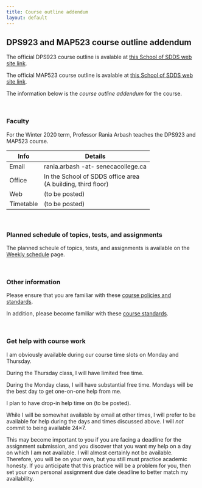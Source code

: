 ```yaml
---
title: Course outline addendum
layout: default
---
```


## DPS923 and MAP523 course outline addendum

The official DPS923 course outline is avalable at [this School of SDDS web site link](https://ict.senecacollege.ca/course/dps923). 

The official MAP523 course outline is avalable at [this School of SDDS web site link](https://ict.senecacollege.ca/course/map523). 

The information below is the *course outline addendum* for the course.

<br>

### Faculty

For the Winter 2020 term, Professor Rania Arbash teaches the DPS923 and MAP523 course. 

Info | Details
--- | ---
Email | rania.arbash -at- senecacollege.ca
Office | In the School of SDDS office area<br>(A building, third floor)
Web | (to be posted)
Timetable | (to be posted)

<br>

### Planned schedule of topics, tests, and assignments

The planned scheule of topics, tests, and assignments is available on the [Weekly schedule](weekly-schedule) page. 

<br>

### Other information

Please ensure that you are familiar with these [course policies and standards](/policies).

In addition, please become familiar with these [course standards](/standards). 

<br>

### Get help with course work

I am obviously available during our course time slots on Monday and Thursday.

During the Thursday class, I will have limited free time.

During the Monday class, I will have substantial free time. Mondays will be the best day to get one-on-one help from me.

I plan to have drop-in help time on (to be posted).

While I will be somewhat available by email at other times, I will prefer to be available for help during the days and times discussed above. I will *not* commit to being available 24×7.

This may become important to you if you are facing a deadline for the assignment submission, and you discover that you want my help on a day on which I am not available. I will almost certainly not be available. Therefore, you will be on your own, but you still must practice academic honesty. If you anticipate that this practice will be a problem for you, then set your own personal assignment due date deadline to better match my availability.

<br>
